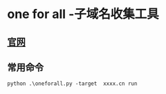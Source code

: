 # one for all -子域名收集工具

## [官网](https://github.com/shmilylty/OneForAll)

## 常用命令

```md
python .\oneforall.py -target  xxxx.cn run
```
